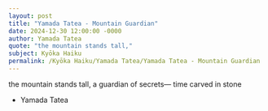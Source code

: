 ```yaml
---
layout: post
title: "Yamada Tatea - Mountain Guardian"
date: 2024-12-30 12:00:00 -0000
author: Yamada Tatea
quote: "the mountain stands tall,"
subject: Kyōka Haiku
permalink: /Kyōka Haiku/Yamada Tatea/Yamada Tatea - Mountain Guardian
---
```


the mountain stands tall,
a guardian of secrets—
time carved in stone

- Yamada Tatea
